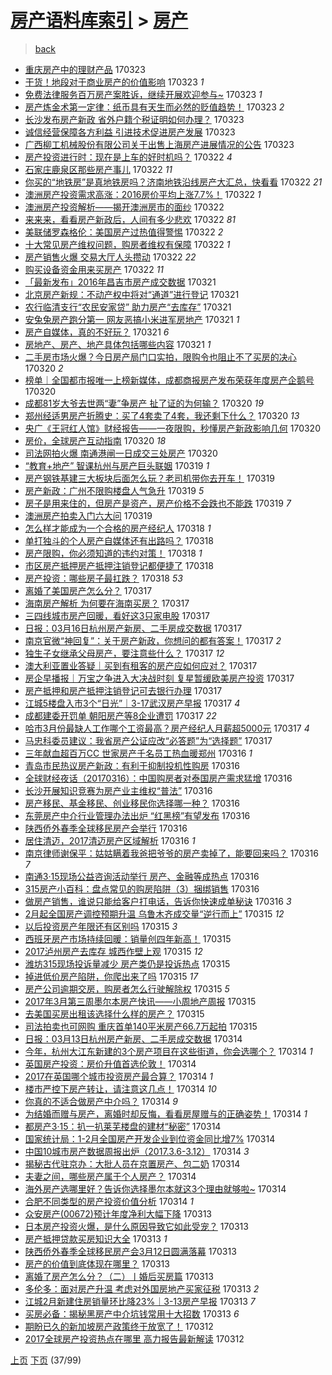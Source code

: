 [房产语料库索引](../../README.md)  > [房产](房产.md)
====
> [back](../README.md)

- [重庆房产中的理财产品](http://jkwz.applinzi.com/ittc/6948272002174551045.html#%E9%87%8D%E5%BA%86%E6%88%BF%E4%BA%A7%E4%B8%AD%E7%9A%84%E7%90%86%E8%B4%A2%E4%BA%A7%E5%93%81) 170323  
- [干货！地段对于商业房产的价值影响](http://jkwz.applinzi.com/ittc/6948243636574749700.html#%E5%B9%B2%E8%B4%A7%EF%BC%81%E5%9C%B0%E6%AE%B5%E5%AF%B9%E4%BA%8E%E5%95%86%E4%B8%9A%E6%88%BF%E4%BA%A7%E7%9A%84%E4%BB%B7%E5%80%BC%E5%BD%B1%E5%93%8D) 170323 *1* 
- [免费法律服务百万房产案胜诉，继续开展欢迎参与~](http://jkwz.applinzi.com/ittc/6948185413947753476.html#%E5%85%8D%E8%B4%B9%E6%B3%95%E5%BE%8B%E6%9C%8D%E5%8A%A1%E7%99%BE%E4%B8%87%E6%88%BF%E4%BA%A7%E6%A1%88%E8%83%9C%E8%AF%89%EF%BC%8C%E7%BB%A7%E7%BB%AD%E5%BC%80%E5%B1%95%E6%AC%A2%E8%BF%8E%E5%8F%82%E4%B8%8E%7E) 170323 *1* 
- [房产炼金术第一定律：纸币具有天生而必然的贬值趋势！](http://jkwz.applinzi.com/ittc/6948176362195125253.html#%E6%88%BF%E4%BA%A7%E7%82%BC%E9%87%91%E6%9C%AF%E7%AC%AC%E4%B8%80%E5%AE%9A%E5%BE%8B%EF%BC%9A%E7%BA%B8%E5%B8%81%E5%85%B7%E6%9C%89%E5%A4%A9%E7%94%9F%E8%80%8C%E5%BF%85%E7%84%B6%E7%9A%84%E8%B4%AC%E5%80%BC%E8%B6%8B%E5%8A%BF%EF%BC%81) 170323 *2* 
- [长沙发布房产新政 省外户籍个税证明如何办理？](http://jkwz.applinzi.com/ittc/6948163300100670469.html#%E9%95%BF%E6%B2%99%E5%8F%91%E5%B8%83%E6%88%BF%E4%BA%A7%E6%96%B0%E6%94%BF+%E7%9C%81%E5%A4%96%E6%88%B7%E7%B1%8D%E4%B8%AA%E7%A8%8E%E8%AF%81%E6%98%8E%E5%A6%82%E4%BD%95%E5%8A%9E%E7%90%86%EF%BC%9F) 170323  
- [诚信经营保障各方利益 引进技术促进房产发展](http://jkwz.applinzi.com/ittc/6948161198439793669.html#%E8%AF%9A%E4%BF%A1%E7%BB%8F%E8%90%A5%E4%BF%9D%E9%9A%9C%E5%90%84%E6%96%B9%E5%88%A9%E7%9B%8A+%E5%BC%95%E8%BF%9B%E6%8A%80%E6%9C%AF%E4%BF%83%E8%BF%9B%E6%88%BF%E4%BA%A7%E5%8F%91%E5%B1%95) 170323  
- [广西柳工机械股份有限公司关于出售上海房产进展情况的公告](http://jkwz.applinzi.com/ittc/6948036246910813188.html#%E5%B9%BF%E8%A5%BF%E6%9F%B3%E5%B7%A5%E6%9C%BA%E6%A2%B0%E8%82%A1%E4%BB%BD%E6%9C%89%E9%99%90%E5%85%AC%E5%8F%B8%E5%85%B3%E4%BA%8E%E5%87%BA%E5%94%AE%E4%B8%8A%E6%B5%B7%E6%88%BF%E4%BA%A7%E8%BF%9B%E5%B1%95%E6%83%85%E5%86%B5%E7%9A%84%E5%85%AC%E5%91%8A) 170323  
- [房产投资进行时：现在是上车的好时机吗？](http://jkwz.applinzi.com/ittc/6947975544120542213.html#%E6%88%BF%E4%BA%A7%E6%8A%95%E8%B5%84%E8%BF%9B%E8%A1%8C%E6%97%B6%EF%BC%9A%E7%8E%B0%E5%9C%A8%E6%98%AF%E4%B8%8A%E8%BD%A6%E7%9A%84%E5%A5%BD%E6%97%B6%E6%9C%BA%E5%90%97%EF%BC%9F) 170322 *4* 
- [石家庄鹿泉区那些房产事儿](http://jkwz.applinzi.com/ittc/6947966241087161349.html#%E7%9F%B3%E5%AE%B6%E5%BA%84%E9%B9%BF%E6%B3%89%E5%8C%BA%E9%82%A3%E4%BA%9B%E6%88%BF%E4%BA%A7%E4%BA%8B%E5%84%BF) 170322 *11* 
- [你买的“地铁房”是真地铁房吗？济南地铁沿线房产大汇总，快看看](http://jkwz.applinzi.com/ittc/6947911295155307524.html#%E4%BD%A0%E4%B9%B0%E7%9A%84%E2%80%9C%E5%9C%B0%E9%93%81%E6%88%BF%E2%80%9D%E6%98%AF%E7%9C%9F%E5%9C%B0%E9%93%81%E6%88%BF%E5%90%97%EF%BC%9F%E6%B5%8E%E5%8D%97%E5%9C%B0%E9%93%81%E6%B2%BF%E7%BA%BF%E6%88%BF%E4%BA%A7%E5%A4%A7%E6%B1%87%E6%80%BB%EF%BC%8C%E5%BF%AB%E7%9C%8B%E7%9C%8B) 170322 *21* 
- [澳洲房产投资需求高涨：2016房价平均上涨7.7%！](http://jkwz.applinzi.com/ittc/6947903485084435461.html#%E6%BE%B3%E6%B4%B2%E6%88%BF%E4%BA%A7%E6%8A%95%E8%B5%84%E9%9C%80%E6%B1%82%E9%AB%98%E6%B6%A8%EF%BC%9A2016%E6%88%BF%E4%BB%B7%E5%B9%B3%E5%9D%87%E4%B8%8A%E6%B6%A87.7%25%EF%BC%81) 170322 *1* 
- [澳洲房产投资解析——揭开澳洲房市的面纱](http://jkwz.applinzi.com/ittc/6947532639270601732.html#%E6%BE%B3%E6%B4%B2%E6%88%BF%E4%BA%A7%E6%8A%95%E8%B5%84%E8%A7%A3%E6%9E%90%E2%80%94%E2%80%94%E6%8F%AD%E5%BC%80%E6%BE%B3%E6%B4%B2%E6%88%BF%E5%B8%82%E7%9A%84%E9%9D%A2%E7%BA%B1) 170322  
- [来来来，看看房产新政后，人间有多少悲欢](http://jkwz.applinzi.com/ittc/6947842781996385285.html#%E6%9D%A5%E6%9D%A5%E6%9D%A5%EF%BC%8C%E7%9C%8B%E7%9C%8B%E6%88%BF%E4%BA%A7%E6%96%B0%E6%94%BF%E5%90%8E%EF%BC%8C%E4%BA%BA%E9%97%B4%E6%9C%89%E5%A4%9A%E5%B0%91%E6%82%B2%E6%AC%A2) 170322 *81* 
- [美联储罗森格伦：美国房产过热值得警惕](http://jkwz.applinzi.com/ittc/6947812793947522052.html#%E7%BE%8E%E8%81%94%E5%82%A8%E7%BD%97%E6%A3%AE%E6%A0%BC%E4%BC%A6%EF%BC%9A%E7%BE%8E%E5%9B%BD%E6%88%BF%E4%BA%A7%E8%BF%87%E7%83%AD%E5%80%BC%E5%BE%97%E8%AD%A6%E6%83%95) 170322 *2* 
- [十大常见房产维权问题，购房者维权有保障](http://jkwz.applinzi.com/ittc/6947810822695945221.html#%E5%8D%81%E5%A4%A7%E5%B8%B8%E8%A7%81%E6%88%BF%E4%BA%A7%E7%BB%B4%E6%9D%83%E9%97%AE%E9%A2%98%EF%BC%8C%E8%B4%AD%E6%88%BF%E8%80%85%E7%BB%B4%E6%9D%83%E6%9C%89%E4%BF%9D%E9%9A%9C) 170322 *1* 
- [房产销售火爆 交易大厅人头攒动](http://jkwz.applinzi.com/ittc/6947783850745922565.html#%E6%88%BF%E4%BA%A7%E9%94%80%E5%94%AE%E7%81%AB%E7%88%86+%E4%BA%A4%E6%98%93%E5%A4%A7%E5%8E%85%E4%BA%BA%E5%A4%B4%E6%94%92%E5%8A%A8) 170322 *22* 
- [购买设备资金用来买房产](http://jkwz.applinzi.com/ittc/6947691363041805316.html#%E8%B4%AD%E4%B9%B0%E8%AE%BE%E5%A4%87%E8%B5%84%E9%87%91%E7%94%A8%E6%9D%A5%E4%B9%B0%E6%88%BF%E4%BA%A7) 170322 *11* 
- [「最新发布」2016年昌吉市房产成交数据](http://jkwz.applinzi.com/ittc/6947575984567092229.html#%E3%80%8C%E6%9C%80%E6%96%B0%E5%8F%91%E5%B8%83%E3%80%8D2016%E5%B9%B4%E6%98%8C%E5%90%89%E5%B8%82%E6%88%BF%E4%BA%A7%E6%88%90%E4%BA%A4%E6%95%B0%E6%8D%AE) 170321  
- [北京房产新规：不动产权中将对“通道”进行登记](http://jkwz.applinzi.com/ittc/6947550173948544004.html#%E5%8C%97%E4%BA%AC%E6%88%BF%E4%BA%A7%E6%96%B0%E8%A7%84%EF%BC%9A%E4%B8%8D%E5%8A%A8%E4%BA%A7%E6%9D%83%E4%B8%AD%E5%B0%86%E5%AF%B9%E2%80%9C%E9%80%9A%E9%81%93%E2%80%9D%E8%BF%9B%E8%A1%8C%E7%99%BB%E8%AE%B0) 170321  
- [农行临清支行“农民安家贷” 助力房产“去库存”](http://jkwz.applinzi.com/ittc/6947537844779353093.html#%E5%86%9C%E8%A1%8C%E4%B8%B4%E6%B8%85%E6%94%AF%E8%A1%8C%E2%80%9C%E5%86%9C%E6%B0%91%E5%AE%89%E5%AE%B6%E8%B4%B7%E2%80%9D+%E5%8A%A9%E5%8A%9B%E6%88%BF%E4%BA%A7%E2%80%9C%E5%8E%BB%E5%BA%93%E5%AD%98%E2%80%9D) 170321  
- [安兔兔房产跑分第一 网友恶搞小米进军房地产](http://jkwz.applinzi.com/ittc/6947530603670012933.html#%E5%AE%89%E5%85%94%E5%85%94%E6%88%BF%E4%BA%A7%E8%B7%91%E5%88%86%E7%AC%AC%E4%B8%80+%E7%BD%91%E5%8F%8B%E6%81%B6%E6%90%9E%E5%B0%8F%E7%B1%B3%E8%BF%9B%E5%86%9B%E6%88%BF%E5%9C%B0%E4%BA%A7) 170321 *1* 
- [房产自媒体，真的不好玩？](http://jkwz.applinzi.com/ittc/6947498304177964036.html#%E6%88%BF%E4%BA%A7%E8%87%AA%E5%AA%92%E4%BD%93%EF%BC%8C%E7%9C%9F%E7%9A%84%E4%B8%8D%E5%A5%BD%E7%8E%A9%EF%BC%9F) 170321 *6* 
- [房地产、房产、地产具体包括哪些内容](http://jkwz.applinzi.com/ittc/6947189124783145989.html#%E6%88%BF%E5%9C%B0%E4%BA%A7%E3%80%81%E6%88%BF%E4%BA%A7%E3%80%81%E5%9C%B0%E4%BA%A7%E5%85%B7%E4%BD%93%E5%8C%85%E6%8B%AC%E5%93%AA%E4%BA%9B%E5%86%85%E5%AE%B9) 170321 *1* 
- [二手房市场火爆？今日房产局门口实拍，限购令也阻止不了买房的决心](http://jkwz.applinzi.com/ittc/6947161133181060100.html#%E4%BA%8C%E6%89%8B%E6%88%BF%E5%B8%82%E5%9C%BA%E7%81%AB%E7%88%86%EF%BC%9F%E4%BB%8A%E6%97%A5%E6%88%BF%E4%BA%A7%E5%B1%80%E9%97%A8%E5%8F%A3%E5%AE%9E%E6%8B%8D%EF%BC%8C%E9%99%90%E8%B4%AD%E4%BB%A4%E4%B9%9F%E9%98%BB%E6%AD%A2%E4%B8%8D%E4%BA%86%E4%B9%B0%E6%88%BF%E7%9A%84%E5%86%B3%E5%BF%83) 170320 *2* 
- [榜单｜全国都市报唯一上榜新媒体，成都商报房产发布荣获年度房产企鹅号](http://jkwz.applinzi.com/ittc/6947158466459337732.html#%E6%A6%9C%E5%8D%95%EF%BD%9C%E5%85%A8%E5%9B%BD%E9%83%BD%E5%B8%82%E6%8A%A5%E5%94%AF%E4%B8%80%E4%B8%8A%E6%A6%9C%E6%96%B0%E5%AA%92%E4%BD%93%EF%BC%8C%E6%88%90%E9%83%BD%E5%95%86%E6%8A%A5%E6%88%BF%E4%BA%A7%E5%8F%91%E5%B8%83%E8%8D%A3%E8%8E%B7%E5%B9%B4%E5%BA%A6%E6%88%BF%E4%BA%A7%E4%BC%81%E9%B9%85%E5%8F%B7) 170320  
- [成都81岁大爷去世两“妻”争房产 扯了证的为何输？](http://jkwz.applinzi.com/ittc/6947121270410970116.html#%E6%88%90%E9%83%BD81%E5%B2%81%E5%A4%A7%E7%88%B7%E5%8E%BB%E4%B8%96%E4%B8%A4%E2%80%9C%E5%A6%BB%E2%80%9D%E4%BA%89%E6%88%BF%E4%BA%A7+%E6%89%AF%E4%BA%86%E8%AF%81%E7%9A%84%E4%B8%BA%E4%BD%95%E8%BE%93%EF%BC%9F) 170320 *19* 
- [郑州经适男房产折腾史：买了4套卖了4套，我还剩下什么？](http://jkwz.applinzi.com/ittc/6947062519360390148.html#%E9%83%91%E5%B7%9E%E7%BB%8F%E9%80%82%E7%94%B7%E6%88%BF%E4%BA%A7%E6%8A%98%E8%85%BE%E5%8F%B2%EF%BC%9A%E4%B9%B0%E4%BA%864%E5%A5%97%E5%8D%96%E4%BA%864%E5%A5%97%EF%BC%8C%E6%88%91%E8%BF%98%E5%89%A9%E4%B8%8B%E4%BB%80%E4%B9%88%EF%BC%9F) 170320 *13* 
- [央广《王冠红人馆》财经报告——一夜限购，秒懂房产新政影响几何](http://jkwz.applinzi.com/ittc/6947049077979218948.html#%E5%A4%AE%E5%B9%BF%E3%80%8A%E7%8E%8B%E5%86%A0%E7%BA%A2%E4%BA%BA%E9%A6%86%E3%80%8B%E8%B4%A2%E7%BB%8F%E6%8A%A5%E5%91%8A%E2%80%94%E2%80%94%E4%B8%80%E5%A4%9C%E9%99%90%E8%B4%AD%EF%BC%8C%E7%A7%92%E6%87%82%E6%88%BF%E4%BA%A7%E6%96%B0%E6%94%BF%E5%BD%B1%E5%93%8D%E5%87%A0%E4%BD%95) 170320  
- [房价，全球房产互动指南](http://jkwz.applinzi.com/ittc/6946740276516357125.html#%E6%88%BF%E4%BB%B7%EF%BC%8C%E5%85%A8%E7%90%83%E6%88%BF%E4%BA%A7%E4%BA%92%E5%8A%A8%E6%8C%87%E5%8D%97) 170320 *18* 
- [司法网拍火爆 南通港闸一日成交三处房产](http://jkwz.applinzi.com/ittc/6947026768568517636.html#%E5%8F%B8%E6%B3%95%E7%BD%91%E6%8B%8D%E7%81%AB%E7%88%86+%E5%8D%97%E9%80%9A%E6%B8%AF%E9%97%B8%E4%B8%80%E6%97%A5%E6%88%90%E4%BA%A4%E4%B8%89%E5%A4%84%E6%88%BF%E4%BA%A7) 170320  
- [“教育+地产” 智课杭州与房产巨头联姻](http://jkwz.applinzi.com/ittc/6946870570602988548.html#%E2%80%9C%E6%95%99%E8%82%B2%2B%E5%9C%B0%E4%BA%A7%E2%80%9D+%E6%99%BA%E8%AF%BE%E6%9D%AD%E5%B7%9E%E4%B8%8E%E6%88%BF%E4%BA%A7%E5%B7%A8%E5%A4%B4%E8%81%94%E5%A7%BB) 170319 *1* 
- [房产钢铁基建三大板块后面怎么玩？老司机带你去开车！](http://jkwz.applinzi.com/ittc/6946820399743632388.html#%E6%88%BF%E4%BA%A7%E9%92%A2%E9%93%81%E5%9F%BA%E5%BB%BA%E4%B8%89%E5%A4%A7%E6%9D%BF%E5%9D%97%E5%90%8E%E9%9D%A2%E6%80%8E%E4%B9%88%E7%8E%A9%EF%BC%9F%E8%80%81%E5%8F%B8%E6%9C%BA%E5%B8%A6%E4%BD%A0%E5%8E%BB%E5%BC%80%E8%BD%A6%EF%BC%81) 170319  
- [房产新政：广州不限购楼盘人气急升](http://jkwz.applinzi.com/ittc/6946739468756321285.html#%E6%88%BF%E4%BA%A7%E6%96%B0%E6%94%BF%EF%BC%9A%E5%B9%BF%E5%B7%9E%E4%B8%8D%E9%99%90%E8%B4%AD%E6%A5%BC%E7%9B%98%E4%BA%BA%E6%B0%94%E6%80%A5%E5%8D%87) 170319 *5* 
- [房子是用来住的，但房产是资产，房产价格不会跌也不能跌](http://jkwz.applinzi.com/ittc/6946404735891538948.html#%E6%88%BF%E5%AD%90%E6%98%AF%E7%94%A8%E6%9D%A5%E4%BD%8F%E7%9A%84%EF%BC%8C%E4%BD%86%E6%88%BF%E4%BA%A7%E6%98%AF%E8%B5%84%E4%BA%A7%EF%BC%8C%E6%88%BF%E4%BA%A7%E4%BB%B7%E6%A0%BC%E4%B8%8D%E4%BC%9A%E8%B7%8C%E4%B9%9F%E4%B8%8D%E8%83%BD%E8%B7%8C) 170319 *7* 
- [澳洲房产拍卖入门六大问](http://jkwz.applinzi.com/ittc/6946652965392876548.html#%E6%BE%B3%E6%B4%B2%E6%88%BF%E4%BA%A7%E6%8B%8D%E5%8D%96%E5%85%A5%E9%97%A8%E5%85%AD%E5%A4%A7%E9%97%AE) 170319  
- [怎么样才能成为一个合格的房产经纪人](http://jkwz.applinzi.com/ittc/6946499541057668101.html#%E6%80%8E%E4%B9%88%E6%A0%B7%E6%89%8D%E8%83%BD%E6%88%90%E4%B8%BA%E4%B8%80%E4%B8%AA%E5%90%88%E6%A0%BC%E7%9A%84%E6%88%BF%E4%BA%A7%E7%BB%8F%E7%BA%AA%E4%BA%BA) 170318 *1* 
- [单打独斗的个人房产自媒体还有出路吗？](http://jkwz.applinzi.com/ittc/6946348943435891716.html#%E5%8D%95%E6%89%93%E7%8B%AC%E6%96%97%E7%9A%84%E4%B8%AA%E4%BA%BA%E6%88%BF%E4%BA%A7%E8%87%AA%E5%AA%92%E4%BD%93%E8%BF%98%E6%9C%89%E5%87%BA%E8%B7%AF%E5%90%97%EF%BC%9F) 170318  
- [房产限购，你必须知道的违约对策！](http://jkwz.applinzi.com/ittc/6946309453367477253.html#%E6%88%BF%E4%BA%A7%E9%99%90%E8%B4%AD%EF%BC%8C%E4%BD%A0%E5%BF%85%E9%A1%BB%E7%9F%A5%E9%81%93%E7%9A%84%E8%BF%9D%E7%BA%A6%E5%AF%B9%E7%AD%96%EF%BC%81) 170318 *1* 
- [市区房产抵押房产抵押注销登记都便捷了](http://jkwz.applinzi.com/ittc/6946290893861684229.html#%E5%B8%82%E5%8C%BA%E6%88%BF%E4%BA%A7%E6%8A%B5%E6%8A%BC%E6%88%BF%E4%BA%A7%E6%8A%B5%E6%8A%BC%E6%B3%A8%E9%94%80%E7%99%BB%E8%AE%B0%E9%83%BD%E4%BE%BF%E6%8D%B7%E4%BA%86) 170318  
- [房产投资：哪些房子最扛跌？](http://jkwz.applinzi.com/ittc/6946012996060054533.html#%E6%88%BF%E4%BA%A7%E6%8A%95%E8%B5%84%EF%BC%9A%E5%93%AA%E4%BA%9B%E6%88%BF%E5%AD%90%E6%9C%80%E6%89%9B%E8%B7%8C%EF%BC%9F) 170318 *53* 
- [离婚了美国房产怎么分？](http://jkwz.applinzi.com/ittc/6946018073390875653.html#%E7%A6%BB%E5%A9%9A%E4%BA%86%E7%BE%8E%E5%9B%BD%E6%88%BF%E4%BA%A7%E6%80%8E%E4%B9%88%E5%88%86%EF%BC%9F) 170317  
- [海南房产解析 为何要在海南买房？](http://jkwz.applinzi.com/ittc/6946015283612484613.html#%E6%B5%B7%E5%8D%97%E6%88%BF%E4%BA%A7%E8%A7%A3%E6%9E%90+%E4%B8%BA%E4%BD%95%E8%A6%81%E5%9C%A8%E6%B5%B7%E5%8D%97%E4%B9%B0%E6%88%BF%EF%BC%9F) 170317  
- [三四线城市房产回暖，看好这3只家电股](http://jkwz.applinzi.com/ittc/6946005181455139845.html#%E4%B8%89%E5%9B%9B%E7%BA%BF%E5%9F%8E%E5%B8%82%E6%88%BF%E4%BA%A7%E5%9B%9E%E6%9A%96%EF%BC%8C%E7%9C%8B%E5%A5%BD%E8%BF%993%E5%8F%AA%E5%AE%B6%E7%94%B5%E8%82%A1) 170317  
- [日报：03月16日杭州房产新房、二手房成交数据](http://jkwz.applinzi.com/ittc/6945984523945903109.html#%E6%97%A5%E6%8A%A5%EF%BC%9A03%E6%9C%8816%E6%97%A5%E6%9D%AD%E5%B7%9E%E6%88%BF%E4%BA%A7%E6%96%B0%E6%88%BF%E3%80%81%E4%BA%8C%E6%89%8B%E6%88%BF%E6%88%90%E4%BA%A4%E6%95%B0%E6%8D%AE) 170317  
- [南京官微“神回复”：关于房产新政，你想问的都有答案！](http://jkwz.applinzi.com/ittc/6945961916588639236.html#%E5%8D%97%E4%BA%AC%E5%AE%98%E5%BE%AE%E2%80%9C%E7%A5%9E%E5%9B%9E%E5%A4%8D%E2%80%9D%EF%BC%9A%E5%85%B3%E4%BA%8E%E6%88%BF%E4%BA%A7%E6%96%B0%E6%94%BF%EF%BC%8C%E4%BD%A0%E6%83%B3%E9%97%AE%E7%9A%84%E9%83%BD%E6%9C%89%E7%AD%94%E6%A1%88%EF%BC%81) 170317 *2* 
- [独生子女继承父母房产，要注意些什么？](http://jkwz.applinzi.com/ittc/6945943088685122564.html#%E7%8B%AC%E7%94%9F%E5%AD%90%E5%A5%B3%E7%BB%A7%E6%89%BF%E7%88%B6%E6%AF%8D%E6%88%BF%E4%BA%A7%EF%BC%8C%E8%A6%81%E6%B3%A8%E6%84%8F%E4%BA%9B%E4%BB%80%E4%B9%88%EF%BC%9F) 170317 *12* 
- [澳大利亚置业答疑｜买到有租客的房产应如何应对？](http://jkwz.applinzi.com/ittc/6945941060118381572.html#%E6%BE%B3%E5%A4%A7%E5%88%A9%E4%BA%9A%E7%BD%AE%E4%B8%9A%E7%AD%94%E7%96%91%EF%BD%9C%E4%B9%B0%E5%88%B0%E6%9C%89%E7%A7%9F%E5%AE%A2%E7%9A%84%E6%88%BF%E4%BA%A7%E5%BA%94%E5%A6%82%E4%BD%95%E5%BA%94%E5%AF%B9%EF%BC%9F) 170317  
- [房企早播报｜万宝之争进入大决战时刻 复星暂缓欧美房产投资](http://jkwz.applinzi.com/ittc/6945925729786266629.html#%E6%88%BF%E4%BC%81%E6%97%A9%E6%92%AD%E6%8A%A5%EF%BD%9C%E4%B8%87%E5%AE%9D%E4%B9%8B%E4%BA%89%E8%BF%9B%E5%85%A5%E5%A4%A7%E5%86%B3%E6%88%98%E6%97%B6%E5%88%BB+%E5%A4%8D%E6%98%9F%E6%9A%82%E7%BC%93%E6%AC%A7%E7%BE%8E%E6%88%BF%E4%BA%A7%E6%8A%95%E8%B5%84) 170317  
- [房产抵押和房产抵押注销登记可去银行办理](http://jkwz.applinzi.com/ittc/6945924438787884037.html#%E6%88%BF%E4%BA%A7%E6%8A%B5%E6%8A%BC%E5%92%8C%E6%88%BF%E4%BA%A7%E6%8A%B5%E6%8A%BC%E6%B3%A8%E9%94%80%E7%99%BB%E8%AE%B0%E5%8F%AF%E5%8E%BB%E9%93%B6%E8%A1%8C%E5%8A%9E%E7%90%86) 170317  
- [江城5楼盘入市3个“日光”｜3-17武汉房产早报](http://jkwz.applinzi.com/ittc/6945915619131261956.html#%E6%B1%9F%E5%9F%8E5%E6%A5%BC%E7%9B%98%E5%85%A5%E5%B8%823%E4%B8%AA%E2%80%9C%E6%97%A5%E5%85%89%E2%80%9D%EF%BD%9C3-17%E6%AD%A6%E6%B1%89%E6%88%BF%E4%BA%A7%E6%97%A9%E6%8A%A5) 170317 *4* 
- [成都建委开罚单 朝阳房产等8企业遭罚](http://jkwz.applinzi.com/ittc/6945903828124828676.html#%E6%88%90%E9%83%BD%E5%BB%BA%E5%A7%94%E5%BC%80%E7%BD%9A%E5%8D%95+%E6%9C%9D%E9%98%B3%E6%88%BF%E4%BA%A7%E7%AD%898%E4%BC%81%E4%B8%9A%E9%81%AD%E7%BD%9A) 170317 *22* 
- [哈市3月份最缺人工作哪个工资最高？房产经纪人月薪超5000元](http://jkwz.applinzi.com/ittc/6945889686135505925.html#%E5%93%88%E5%B8%823%E6%9C%88%E4%BB%BD%E6%9C%80%E7%BC%BA%E4%BA%BA%E5%B7%A5%E4%BD%9C%E5%93%AA%E4%B8%AA%E5%B7%A5%E8%B5%84%E6%9C%80%E9%AB%98%EF%BC%9F%E6%88%BF%E4%BA%A7%E7%BB%8F%E7%BA%AA%E4%BA%BA%E6%9C%88%E8%96%AA%E8%B6%855000%E5%85%83) 170317 *4* 
- [马忠科委员建议：我省房产公证应改“必答题”为“选择题”](http://jkwz.applinzi.com/ittc/6945807510194881540.html#%E9%A9%AC%E5%BF%A0%E7%A7%91%E5%A7%94%E5%91%98%E5%BB%BA%E8%AE%AE%EF%BC%9A%E6%88%91%E7%9C%81%E6%88%BF%E4%BA%A7%E5%85%AC%E8%AF%81%E5%BA%94%E6%94%B9%E2%80%9C%E5%BF%85%E7%AD%94%E9%A2%98%E2%80%9D%E4%B8%BA%E2%80%9C%E9%80%89%E6%8B%A9%E9%A2%98%E2%80%9D) 170317  
- [三年献血超百万CC 世家房产千名员工热血暖郑州](http://jkwz.applinzi.com/ittc/6945679110163678213.html#%E4%B8%89%E5%B9%B4%E7%8C%AE%E8%A1%80%E8%B6%85%E7%99%BE%E4%B8%87CC+%E4%B8%96%E5%AE%B6%E6%88%BF%E4%BA%A7%E5%8D%83%E5%90%8D%E5%91%98%E5%B7%A5%E7%83%AD%E8%A1%80%E6%9A%96%E9%83%91%E5%B7%9E) 170316 *1* 
- [青岛市民热议房产新政：有利于抑制投机性购房](http://jkwz.applinzi.com/ittc/6945648346285999109.html#%E9%9D%92%E5%B2%9B%E5%B8%82%E6%B0%91%E7%83%AD%E8%AE%AE%E6%88%BF%E4%BA%A7%E6%96%B0%E6%94%BF%EF%BC%9A%E6%9C%89%E5%88%A9%E4%BA%8E%E6%8A%91%E5%88%B6%E6%8A%95%E6%9C%BA%E6%80%A7%E8%B4%AD%E6%88%BF) 170316  
- [全球财经夜话（20170316）：中国购房者对泰国房产需求猛增](http://jkwz.applinzi.com/ittc/6945645367109616645.html#%E5%85%A8%E7%90%83%E8%B4%A2%E7%BB%8F%E5%A4%9C%E8%AF%9D%EF%BC%8820170316%EF%BC%89%EF%BC%9A%E4%B8%AD%E5%9B%BD%E8%B4%AD%E6%88%BF%E8%80%85%E5%AF%B9%E6%B3%B0%E5%9B%BD%E6%88%BF%E4%BA%A7%E9%9C%80%E6%B1%82%E7%8C%9B%E5%A2%9E) 170316  
- [长沙开展知识竞赛为房产业主维权“普法”](http://jkwz.applinzi.com/ittc/6945631950407730181.html#%E9%95%BF%E6%B2%99%E5%BC%80%E5%B1%95%E7%9F%A5%E8%AF%86%E7%AB%9E%E8%B5%9B%E4%B8%BA%E6%88%BF%E4%BA%A7%E4%B8%9A%E4%B8%BB%E7%BB%B4%E6%9D%83%E2%80%9C%E6%99%AE%E6%B3%95%E2%80%9D) 170316  
- [房产移民、基金移民、创业移民你选择哪一种？](http://jkwz.applinzi.com/ittc/6945623077223400453.html#%E6%88%BF%E4%BA%A7%E7%A7%BB%E6%B0%91%E3%80%81%E5%9F%BA%E9%87%91%E7%A7%BB%E6%B0%91%E3%80%81%E5%88%9B%E4%B8%9A%E7%A7%BB%E6%B0%91%E4%BD%A0%E9%80%89%E6%8B%A9%E5%93%AA%E4%B8%80%E7%A7%8D%EF%BC%9F) 170316  
- [东莞房产中介行业管理办法出炉 “红黑榜”有望发布](http://jkwz.applinzi.com/ittc/6945622875531904005.html#%E4%B8%9C%E8%8E%9E%E6%88%BF%E4%BA%A7%E4%B8%AD%E4%BB%8B%E8%A1%8C%E4%B8%9A%E7%AE%A1%E7%90%86%E5%8A%9E%E6%B3%95%E5%87%BA%E7%82%89+%E2%80%9C%E7%BA%A2%E9%BB%91%E6%A6%9C%E2%80%9D%E6%9C%89%E6%9C%9B%E5%8F%91%E5%B8%83) 170316  
- [陕西侨外春季全球移民房产会举行](http://jkwz.applinzi.com/ittc/6945608458857612292.html#%E9%99%95%E8%A5%BF%E4%BE%A8%E5%A4%96%E6%98%A5%E5%AD%A3%E5%85%A8%E7%90%83%E7%A7%BB%E6%B0%91%E6%88%BF%E4%BA%A7%E4%BC%9A%E4%B8%BE%E8%A1%8C) 170316  
- [居住清迈，2017清迈房产区域解析](http://jkwz.applinzi.com/ittc/6945582578101912580.html#%E5%B1%85%E4%BD%8F%E6%B8%85%E8%BF%88%EF%BC%8C2017%E6%B8%85%E8%BF%88%E6%88%BF%E4%BA%A7%E5%8C%BA%E5%9F%9F%E8%A7%A3%E6%9E%90) 170316 *1* 
- [南京律师谢保平：姑姑瞒着我爸把爷爷的房产卖掉了，能要回来吗？](http://jkwz.applinzi.com/ittc/6945575353052562437.html#%E5%8D%97%E4%BA%AC%E5%BE%8B%E5%B8%88%E8%B0%A2%E4%BF%9D%E5%B9%B3%EF%BC%9A%E5%A7%91%E5%A7%91%E7%9E%92%E7%9D%80%E6%88%91%E7%88%B8%E6%8A%8A%E7%88%B7%E7%88%B7%E7%9A%84%E6%88%BF%E4%BA%A7%E5%8D%96%E6%8E%89%E4%BA%86%EF%BC%8C%E8%83%BD%E8%A6%81%E5%9B%9E%E6%9D%A5%E5%90%97%EF%BC%9F) 170316 *7* 
- [南通3·15现场公益咨询活动举行 房产、金融等成热点](http://jkwz.applinzi.com/ittc/6945569433174148100.html#%E5%8D%97%E9%80%9A3%C2%B715%E7%8E%B0%E5%9C%BA%E5%85%AC%E7%9B%8A%E5%92%A8%E8%AF%A2%E6%B4%BB%E5%8A%A8%E4%B8%BE%E8%A1%8C+%E6%88%BF%E4%BA%A7%E3%80%81%E9%87%91%E8%9E%8D%E7%AD%89%E6%88%90%E7%83%AD%E7%82%B9) 170316  
- [315房产小百科：盘点常见的购房陷阱（3）捆绑销售](http://jkwz.applinzi.com/ittc/6945551677041148932.html#315%E6%88%BF%E4%BA%A7%E5%B0%8F%E7%99%BE%E7%A7%91%EF%BC%9A%E7%9B%98%E7%82%B9%E5%B8%B8%E8%A7%81%E7%9A%84%E8%B4%AD%E6%88%BF%E9%99%B7%E9%98%B1%EF%BC%883%EF%BC%89%E6%8D%86%E7%BB%91%E9%94%80%E5%94%AE) 170316  
- [做房产销售，谁说只能给客户打电话，告诉你快速成单秘诀](http://jkwz.applinzi.com/ittc/6945435407411053572.html#%E5%81%9A%E6%88%BF%E4%BA%A7%E9%94%80%E5%94%AE%EF%BC%8C%E8%B0%81%E8%AF%B4%E5%8F%AA%E8%83%BD%E7%BB%99%E5%AE%A2%E6%88%B7%E6%89%93%E7%94%B5%E8%AF%9D%EF%BC%8C%E5%91%8A%E8%AF%89%E4%BD%A0%E5%BF%AB%E9%80%9F%E6%88%90%E5%8D%95%E7%A7%98%E8%AF%80) 170316 *3* 
- [2月起全国房产调控预期升温 乌鲁木齐成交量“逆行而上”](http://jkwz.applinzi.com/ittc/6945355160770577412.html#2%E6%9C%88%E8%B5%B7%E5%85%A8%E5%9B%BD%E6%88%BF%E4%BA%A7%E8%B0%83%E6%8E%A7%E9%A2%84%E6%9C%9F%E5%8D%87%E6%B8%A9+%E4%B9%8C%E9%B2%81%E6%9C%A8%E9%BD%90%E6%88%90%E4%BA%A4%E9%87%8F%E2%80%9C%E9%80%86%E8%A1%8C%E8%80%8C%E4%B8%8A%E2%80%9D) 170315 *12* 
- [以后投资房产年限还有区别吗](http://jkwz.applinzi.com/ittc/6945283229056762884.html#%E4%BB%A5%E5%90%8E%E6%8A%95%E8%B5%84%E6%88%BF%E4%BA%A7%E5%B9%B4%E9%99%90%E8%BF%98%E6%9C%89%E5%8C%BA%E5%88%AB%E5%90%97) 170315 *3* 
- [西班牙房产市场持续回暖：销量创四年新高！](http://jkwz.applinzi.com/ittc/6945309775297512453.html#%E8%A5%BF%E7%8F%AD%E7%89%99%E6%88%BF%E4%BA%A7%E5%B8%82%E5%9C%BA%E6%8C%81%E7%BB%AD%E5%9B%9E%E6%9A%96%EF%BC%9A%E9%94%80%E9%87%8F%E5%88%9B%E5%9B%9B%E5%B9%B4%E6%96%B0%E9%AB%98%EF%BC%81) 170315  
- [2017泸州房产去库存 城西作壁上观](http://jkwz.applinzi.com/ittc/6945293043589710852.html#2017%E6%B3%B8%E5%B7%9E%E6%88%BF%E4%BA%A7%E5%8E%BB%E5%BA%93%E5%AD%98+%E5%9F%8E%E8%A5%BF%E4%BD%9C%E5%A3%81%E4%B8%8A%E8%A7%82) 170315 *12* 
- [潍坊315现场投诉量减少 房产类仍是投诉热点](http://jkwz.applinzi.com/ittc/6945287168917521413.html#%E6%BD%8D%E5%9D%8A315%E7%8E%B0%E5%9C%BA%E6%8A%95%E8%AF%89%E9%87%8F%E5%87%8F%E5%B0%91+%E6%88%BF%E4%BA%A7%E7%B1%BB%E4%BB%8D%E6%98%AF%E6%8A%95%E8%AF%89%E7%83%AD%E7%82%B9) 170315  
- [掉进低价房产陷阱，你爬出来了吗](http://jkwz.applinzi.com/ittc/6945262859826234372.html#%E6%8E%89%E8%BF%9B%E4%BD%8E%E4%BB%B7%E6%88%BF%E4%BA%A7%E9%99%B7%E9%98%B1%EF%BC%8C%E4%BD%A0%E7%88%AC%E5%87%BA%E6%9D%A5%E4%BA%86%E5%90%97) 170315 *17* 
- [房产公司逾期交房，购房者怎么行驶解除权](http://jkwz.applinzi.com/ittc/6945253795784311813.html#%E6%88%BF%E4%BA%A7%E5%85%AC%E5%8F%B8%E9%80%BE%E6%9C%9F%E4%BA%A4%E6%88%BF%EF%BC%8C%E8%B4%AD%E6%88%BF%E8%80%85%E6%80%8E%E4%B9%88%E8%A1%8C%E9%A9%B6%E8%A7%A3%E9%99%A4%E6%9D%83) 170315 *5* 
- [2017年3月第三周墨尔本房产快讯——小周地产周报](http://jkwz.applinzi.com/ittc/6945252920319804421.html#2017%E5%B9%B43%E6%9C%88%E7%AC%AC%E4%B8%89%E5%91%A8%E5%A2%A8%E5%B0%94%E6%9C%AC%E6%88%BF%E4%BA%A7%E5%BF%AB%E8%AE%AF%E2%80%94%E2%80%94%E5%B0%8F%E5%91%A8%E5%9C%B0%E4%BA%A7%E5%91%A8%E6%8A%A5) 170315  
- [去美国买房出租该选择什么样的房产？](http://jkwz.applinzi.com/ittc/6945210578476991492.html#%E5%8E%BB%E7%BE%8E%E5%9B%BD%E4%B9%B0%E6%88%BF%E5%87%BA%E7%A7%9F%E8%AF%A5%E9%80%89%E6%8B%A9%E4%BB%80%E4%B9%88%E6%A0%B7%E7%9A%84%E6%88%BF%E4%BA%A7%EF%BC%9F) 170315  
- [司法拍卖也可网购 重庆首单140平米房产66.7万起拍](http://jkwz.applinzi.com/ittc/6945205647632237573.html#%E5%8F%B8%E6%B3%95%E6%8B%8D%E5%8D%96%E4%B9%9F%E5%8F%AF%E7%BD%91%E8%B4%AD+%E9%87%8D%E5%BA%86%E9%A6%96%E5%8D%95140%E5%B9%B3%E7%B1%B3%E6%88%BF%E4%BA%A766.7%E4%B8%87%E8%B5%B7%E6%8B%8D) 170315  
- [日报：03月13日杭州房产新房、二手房成交数据](http://jkwz.applinzi.com/ittc/6944949902961542148.html#%E6%97%A5%E6%8A%A5%EF%BC%9A03%E6%9C%8813%E6%97%A5%E6%9D%AD%E5%B7%9E%E6%88%BF%E4%BA%A7%E6%96%B0%E6%88%BF%E3%80%81%E4%BA%8C%E6%89%8B%E6%88%BF%E6%88%90%E4%BA%A4%E6%95%B0%E6%8D%AE) 170314  
- [今年，杭州大江东新建的3个房产项目在这些街道，你会选哪个？](http://jkwz.applinzi.com/ittc/6944944815866381317.html#%E4%BB%8A%E5%B9%B4%EF%BC%8C%E6%9D%AD%E5%B7%9E%E5%A4%A7%E6%B1%9F%E4%B8%9C%E6%96%B0%E5%BB%BA%E7%9A%843%E4%B8%AA%E6%88%BF%E4%BA%A7%E9%A1%B9%E7%9B%AE%E5%9C%A8%E8%BF%99%E4%BA%9B%E8%A1%97%E9%81%93%EF%BC%8C%E4%BD%A0%E4%BC%9A%E9%80%89%E5%93%AA%E4%B8%AA%EF%BC%9F) 170314 *1* 
- [英国房产投资：房价升值首选伦敦！](http://jkwz.applinzi.com/ittc/6944938988019385348.html#%E8%8B%B1%E5%9B%BD%E6%88%BF%E4%BA%A7%E6%8A%95%E8%B5%84%EF%BC%9A%E6%88%BF%E4%BB%B7%E5%8D%87%E5%80%BC%E9%A6%96%E9%80%89%E4%BC%A6%E6%95%A6%EF%BC%81) 170314  
- [2017在英国哪个城市投资房产最合算？](http://jkwz.applinzi.com/ittc/6944928409116476420.html#2017%E5%9C%A8%E8%8B%B1%E5%9B%BD%E5%93%AA%E4%B8%AA%E5%9F%8E%E5%B8%82%E6%8A%95%E8%B5%84%E6%88%BF%E4%BA%A7%E6%9C%80%E5%90%88%E7%AE%97%EF%BC%9F) 170314 *1* 
- [楼市严控下房产转让，请注意这几点！](http://jkwz.applinzi.com/ittc/6944925084526576644.html#%E6%A5%BC%E5%B8%82%E4%B8%A5%E6%8E%A7%E4%B8%8B%E6%88%BF%E4%BA%A7%E8%BD%AC%E8%AE%A9%EF%BC%8C%E8%AF%B7%E6%B3%A8%E6%84%8F%E8%BF%99%E5%87%A0%E7%82%B9%EF%BC%81) 170314 *10* 
- [你真的不适合做房产中介吗？](http://jkwz.applinzi.com/ittc/6944902126814905349.html#%E4%BD%A0%E7%9C%9F%E7%9A%84%E4%B8%8D%E9%80%82%E5%90%88%E5%81%9A%E6%88%BF%E4%BA%A7%E4%B8%AD%E4%BB%8B%E5%90%97%EF%BC%9F) 170314 *9* 
- [为结婚而赠与房产，离婚时却反悔，看看房屋赠与的正确姿势！](http://jkwz.applinzi.com/ittc/6944893919757337604.html#%E4%B8%BA%E7%BB%93%E5%A9%9A%E8%80%8C%E8%B5%A0%E4%B8%8E%E6%88%BF%E4%BA%A7%EF%BC%8C%E7%A6%BB%E5%A9%9A%E6%97%B6%E5%8D%B4%E5%8F%8D%E6%82%94%EF%BC%8C%E7%9C%8B%E7%9C%8B%E6%88%BF%E5%B1%8B%E8%B5%A0%E4%B8%8E%E7%9A%84%E6%AD%A3%E7%A1%AE%E5%A7%BF%E5%8A%BF%EF%BC%81) 170314 *1* 
- [都房产3·15：扒一扒莱芜楼盘的建材“秘密”](http://jkwz.applinzi.com/ittc/6944851283021399044.html#%E9%83%BD%E6%88%BF%E4%BA%A73%C2%B715%EF%BC%9A%E6%89%92%E4%B8%80%E6%89%92%E8%8E%B1%E8%8A%9C%E6%A5%BC%E7%9B%98%E7%9A%84%E5%BB%BA%E6%9D%90%E2%80%9C%E7%A7%98%E5%AF%86%E2%80%9D) 170314  
- [国家统计局：1-2月全国房产开发企业到位资金同比增7%](http://jkwz.applinzi.com/ittc/6944840872226194436.html#%E5%9B%BD%E5%AE%B6%E7%BB%9F%E8%AE%A1%E5%B1%80%EF%BC%9A1-2%E6%9C%88%E5%85%A8%E5%9B%BD%E6%88%BF%E4%BA%A7%E5%BC%80%E5%8F%91%E4%BC%81%E4%B8%9A%E5%88%B0%E4%BD%8D%E8%B5%84%E9%87%91%E5%90%8C%E6%AF%94%E5%A2%9E7%25) 170314  
- [中国10城市房产数据周报出炉（2017.3.6-3.12）](http://jkwz.applinzi.com/ittc/6944831073086342149.html#%E4%B8%AD%E5%9B%BD10%E5%9F%8E%E5%B8%82%E6%88%BF%E4%BA%A7%E6%95%B0%E6%8D%AE%E5%91%A8%E6%8A%A5%E5%87%BA%E7%82%89%EF%BC%882017.3.6-3.12%EF%BC%89) 170314 *3* 
- [揭秘古代驻京办：大批人员在京置房产、包二奶](http://jkwz.applinzi.com/ittc/6944825936112518148.html#%E6%8F%AD%E7%A7%98%E5%8F%A4%E4%BB%A3%E9%A9%BB%E4%BA%AC%E5%8A%9E%EF%BC%9A%E5%A4%A7%E6%89%B9%E4%BA%BA%E5%91%98%E5%9C%A8%E4%BA%AC%E7%BD%AE%E6%88%BF%E4%BA%A7%E3%80%81%E5%8C%85%E4%BA%8C%E5%A5%B6) 170314  
- [夫妻之间，哪些房产属于个人房产？](http://jkwz.applinzi.com/ittc/6944824874823582724.html#%E5%A4%AB%E5%A6%BB%E4%B9%8B%E9%97%B4%EF%BC%8C%E5%93%AA%E4%BA%9B%E6%88%BF%E4%BA%A7%E5%B1%9E%E4%BA%8E%E4%B8%AA%E4%BA%BA%E6%88%BF%E4%BA%A7%EF%BC%9F) 170314  
- [海外房产选哪里好？告诉你选择墨尔本就这3个理由就够啦~](http://jkwz.applinzi.com/ittc/6944822955245831173.html#%E6%B5%B7%E5%A4%96%E6%88%BF%E4%BA%A7%E9%80%89%E5%93%AA%E9%87%8C%E5%A5%BD%EF%BC%9F%E5%91%8A%E8%AF%89%E4%BD%A0%E9%80%89%E6%8B%A9%E5%A2%A8%E5%B0%94%E6%9C%AC%E5%B0%B1%E8%BF%993%E4%B8%AA%E7%90%86%E7%94%B1%E5%B0%B1%E5%A4%9F%E5%95%A6%7E) 170314  
- [合肥不同类型的房产投资价值分析](http://jkwz.applinzi.com/ittc/6944817207610704900.html#%E5%90%88%E8%82%A5%E4%B8%8D%E5%90%8C%E7%B1%BB%E5%9E%8B%E7%9A%84%E6%88%BF%E4%BA%A7%E6%8A%95%E8%B5%84%E4%BB%B7%E5%80%BC%E5%88%86%E6%9E%90) 170314 *1* 
- [众安房产(00672)预计年度净利大幅下降](http://jkwz.applinzi.com/ittc/6944601247188517892.html#%E4%BC%97%E5%AE%89%E6%88%BF%E4%BA%A7%2800672%29%E9%A2%84%E8%AE%A1%E5%B9%B4%E5%BA%A6%E5%87%80%E5%88%A9%E5%A4%A7%E5%B9%85%E4%B8%8B%E9%99%8D) 170313  
- [日本房产投资火爆，是什么原因导致它如此受宠？](http://jkwz.applinzi.com/ittc/6944601675569562628.html#%E6%97%A5%E6%9C%AC%E6%88%BF%E4%BA%A7%E6%8A%95%E8%B5%84%E7%81%AB%E7%88%86%EF%BC%8C%E6%98%AF%E4%BB%80%E4%B9%88%E5%8E%9F%E5%9B%A0%E5%AF%BC%E8%87%B4%E5%AE%83%E5%A6%82%E6%AD%A4%E5%8F%97%E5%AE%A0%EF%BC%9F) 170313  
- [房产抵押贷款买房知识大全](http://jkwz.applinzi.com/ittc/6944567569779524613.html#%E6%88%BF%E4%BA%A7%E6%8A%B5%E6%8A%BC%E8%B4%B7%E6%AC%BE%E4%B9%B0%E6%88%BF%E7%9F%A5%E8%AF%86%E5%A4%A7%E5%85%A8) 170313 *1* 
- [陕西侨外春季全球移民房产会3月12日圆满落幕](http://jkwz.applinzi.com/ittc/6944534938635469828.html#%E9%99%95%E8%A5%BF%E4%BE%A8%E5%A4%96%E6%98%A5%E5%AD%A3%E5%85%A8%E7%90%83%E7%A7%BB%E6%B0%91%E6%88%BF%E4%BA%A7%E4%BC%9A3%E6%9C%8812%E6%97%A5%E5%9C%86%E6%BB%A1%E8%90%BD%E5%B9%95) 170313  
- [房产的价值到底体现在哪里？](http://jkwz.applinzi.com/ittc/6944515597634372612.html#%E6%88%BF%E4%BA%A7%E7%9A%84%E4%BB%B7%E5%80%BC%E5%88%B0%E5%BA%95%E4%BD%93%E7%8E%B0%E5%9C%A8%E5%93%AA%E9%87%8C%EF%BC%9F) 170313  
- [离婚了房产怎么分？（二）丨婚后买房篇](http://jkwz.applinzi.com/ittc/6944477033458566148.html#%E7%A6%BB%E5%A9%9A%E4%BA%86%E6%88%BF%E4%BA%A7%E6%80%8E%E4%B9%88%E5%88%86%EF%BC%9F%EF%BC%88%E4%BA%8C%EF%BC%89%E4%B8%A8%E5%A9%9A%E5%90%8E%E4%B9%B0%E6%88%BF%E7%AF%87) 170313  
- [多伦多：面对房产升温 考虑对外国房地产买家征税](http://jkwz.applinzi.com/ittc/6944463204121052164.html#%E5%A4%9A%E4%BC%A6%E5%A4%9A%EF%BC%9A%E9%9D%A2%E5%AF%B9%E6%88%BF%E4%BA%A7%E5%8D%87%E6%B8%A9+%E8%80%83%E8%99%91%E5%AF%B9%E5%A4%96%E5%9B%BD%E6%88%BF%E5%9C%B0%E4%BA%A7%E4%B9%B0%E5%AE%B6%E5%BE%81%E7%A8%8E) 170313 *2* 
- [江城2月新建住房销量环比降23%｜3-13房产早报](http://jkwz.applinzi.com/ittc/6944440331155293189.html#%E6%B1%9F%E5%9F%8E2%E6%9C%88%E6%96%B0%E5%BB%BA%E4%BD%8F%E6%88%BF%E9%94%80%E9%87%8F%E7%8E%AF%E6%AF%94%E9%99%8D23%25%EF%BD%9C3-13%E6%88%BF%E4%BA%A7%E6%97%A9%E6%8A%A5) 170313 *7* 
- [买房必备：揭秘黑房产中介坑钱常用十大招数](http://jkwz.applinzi.com/ittc/6944424774615958533.html#%E4%B9%B0%E6%88%BF%E5%BF%85%E5%A4%87%EF%BC%9A%E6%8F%AD%E7%A7%98%E9%BB%91%E6%88%BF%E4%BA%A7%E4%B8%AD%E4%BB%8B%E5%9D%91%E9%92%B1%E5%B8%B8%E7%94%A8%E5%8D%81%E5%A4%A7%E6%8B%9B%E6%95%B0) 170313 *6* 
- [期盼已久的新加坡房产政策终于放宽了！](http://jkwz.applinzi.com/ittc/6944224365108528133.html#%E6%9C%9F%E7%9B%BC%E5%B7%B2%E4%B9%85%E7%9A%84%E6%96%B0%E5%8A%A0%E5%9D%A1%E6%88%BF%E4%BA%A7%E6%94%BF%E7%AD%96%E7%BB%88%E4%BA%8E%E6%94%BE%E5%AE%BD%E4%BA%86%EF%BC%81) 170312  
- [2017全球房产投资热点在哪里 高力报告最新解读](http://jkwz.applinzi.com/ittc/6944183787138319365.html#2017%E5%85%A8%E7%90%83%E6%88%BF%E4%BA%A7%E6%8A%95%E8%B5%84%E7%83%AD%E7%82%B9%E5%9C%A8%E5%93%AA%E9%87%8C+%E9%AB%98%E5%8A%9B%E6%8A%A5%E5%91%8A%E6%9C%80%E6%96%B0%E8%A7%A3%E8%AF%BB) 170312  


 [上页](房产38.md) [下页](房产36.md)          (37/99)